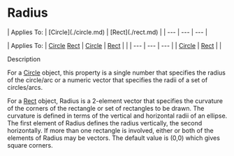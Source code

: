




<h1 class="heading"><span class="name">Radius</span></h1>
| Applies To: | [Circle](./circle.md) | [Rect](./rect.md) |
| --- | --- | ---  |

| Applies To: | [Circle](./circle.md) [Rect](./rect.md) | [Circle](./circle.md) | [Rect](./rect.md) |  |
| --- | --- | ---  |
| [Circle](./circle.md) | [Rect](./rect.md) |  |


Description


For a [Circle](./circle.md) object, this property is a single number that specifies the radius of the circle/arc or a numeric vector that specifies the radii of a set of circles/arcs.


For a [Rect](./rect.md) object, Radius is a 2-element vector that specifies the curvature of the corners of the rectangle or set of rectangles to be drawn. The curvature is defined in terms of the vertical and horizontal radii of an ellipse. The first element of Radius defines the radius vertically, the second horizontally. If more than one rectangle is involved, either or both of the elements of Radius may be vectors. The default value is (0,0) which gives square corners.



